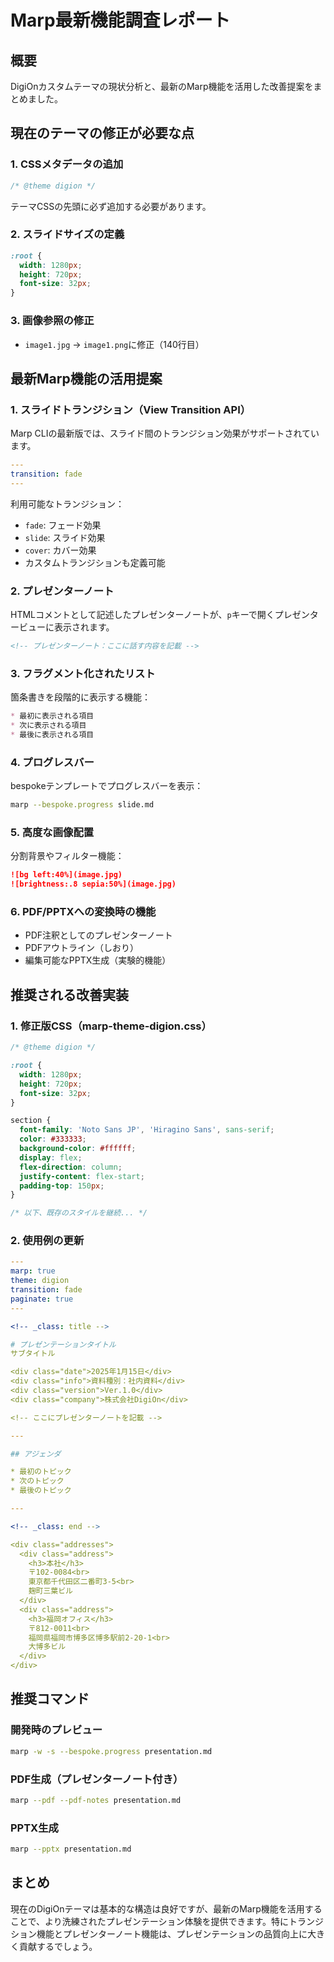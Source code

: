 # Marp最新機能調査レポート

## 概要

DigiOnカスタムテーマの現状分析と、最新のMarp機能を活用した改善提案をまとめました。

## 現在のテーマの修正が必要な点

### 1. CSSメタデータの追加
```css
/* @theme digion */
```
テーマCSSの先頭に必ず追加する必要があります。

### 2. スライドサイズの定義
```css
:root {
  width: 1280px;
  height: 720px;
  font-size: 32px;
}
```

### 3. 画像参照の修正
- `image1.jpg` → `image1.png`に修正（140行目）

## 最新Marp機能の活用提案

### 1. スライドトランジション（View Transition API）

Marp CLIの最新版では、スライド間のトランジション効果がサポートされています。

```yaml
---
transition: fade
---
```

利用可能なトランジション：
- `fade`: フェード効果
- `slide`: スライド効果
- `cover`: カバー効果
- カスタムトランジションも定義可能

### 2. プレゼンターノート

HTMLコメントとして記述したプレゼンターノートが、`p`キーで開くプレゼンタービューに表示されます。

```markdown
<!-- プレゼンターノート：ここに話す内容を記載 -->
```

### 3. フラグメント化されたリスト

箇条書きを段階的に表示する機能：

```markdown
* 最初に表示される項目
* 次に表示される項目
* 最後に表示される項目
```

### 4. プログレスバー

bespokeテンプレートでプログレスバーを表示：

```bash
marp --bespoke.progress slide.md
```

### 5. 高度な画像配置

分割背景やフィルター機能：

```markdown
![bg left:40%](image.jpg)
![brightness:.8 sepia:50%](image.jpg)
```

### 6. PDF/PPTXへの変換時の機能

- PDF注釈としてのプレゼンターノート
- PDFアウトライン（しおり）
- 編集可能なPPTX生成（実験的機能）

## 推奨される改善実装

### 1. 修正版CSS（marp-theme-digion.css）

```css
/* @theme digion */

:root {
  width: 1280px;
  height: 720px;
  font-size: 32px;
}

section {
  font-family: 'Noto Sans JP', 'Hiragino Sans', sans-serif;
  color: #333333;
  background-color: #ffffff;
  display: flex;
  flex-direction: column;
  justify-content: flex-start;
  padding-top: 150px;
}

/* 以下、既存のスタイルを継続... */
```

### 2. 使用例の更新

```yaml
---
marp: true
theme: digion
transition: fade
paginate: true
---

<!-- _class: title -->

# プレゼンテーションタイトル
サブタイトル

<div class="date">2025年1月15日</div>
<div class="info">資料種別：社内資料</div>
<div class="version">Ver.1.0</div>
<div class="company">株式会社DigiOn</div>

<!-- ここにプレゼンターノートを記載 -->

---

## アジェンダ

* 最初のトピック
* 次のトピック
* 最後のトピック

---

<!-- _class: end -->

<div class="addresses">
  <div class="address">
    <h3>本社</h3>
    〒102-0084<br>
    東京都千代田区二番町3-5<br>
    麹町三葉ビル
  </div>
  <div class="address">
    <h3>福岡オフィス</h3>
    〒812-0011<br>
    福岡県福岡市博多区博多駅前2-20-1<br>
    大博多ビル
  </div>
</div>
```

## 推奨コマンド

### 開発時のプレビュー
```bash
marp -w -s --bespoke.progress presentation.md
```

### PDF生成（プレゼンターノート付き）
```bash
marp --pdf --pdf-notes presentation.md
```

### PPTX生成
```bash
marp --pptx presentation.md
```

## まとめ

現在のDigiOnテーマは基本的な構造は良好ですが、最新のMarp機能を活用することで、より洗練されたプレゼンテーション体験を提供できます。特にトランジション機能とプレゼンターノート機能は、プレゼンテーションの品質向上に大きく貢献するでしょう。